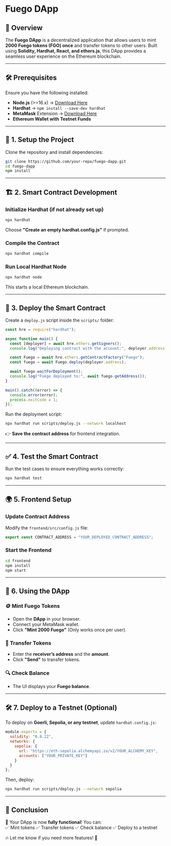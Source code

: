 # **Fuego DApp**

## **📌 Overview**  
The **Fuego DApp** is a decentralized application that allows users to mint **2000 Fuego tokens (FGO) once** and transfer tokens to other users. Built using **Solidity, Hardhat, React, and ethers.js**, this DApp provides a seamless user experience on the Ethereum blockchain.

---

## **🛠️ Prerequisites**  
Ensure you have the following installed:
- **Node.js** (>=16.x) → [Download Here](https://nodejs.org/)
- **Hardhat** → `npm install --save-dev hardhat`
- **MetaMask** Extension → [Download Here](https://metamask.io/)
- **Ethereum Wallet with Testnet Funds**

---

## **🚀 1. Setup the Project**  
Clone the repository and install dependencies:  
```sh
git clone https://github.com/your-repo/fuego-dapp.git
cd fuego-dapp
npm install
```

---

## **🏗️ 2. Smart Contract Development**  

### **Initialize Hardhat (if not already set up)**  
```sh
npx hardhat
```
Choose **"Create an empty hardhat.config.js"** if prompted.

### **Compile the Contract**  
```sh
npx hardhat compile
```

### **Run Local Hardhat Node**  
```sh
npx hardhat node
```
This starts a local Ethereum blockchain.

---

## **📜 3. Deploy the Smart Contract**  
Create a `deploy.js` script inside the `scripts/` folder:

```js
const hre = require("hardhat");

async function main() {
  const [deployer] = await hre.ethers.getSigners();
  console.log("Deploying contract with the account:", deployer.address);

  const Fuego = await hre.ethers.getContractFactory("Fuego");
  const fuego = await Fuego.deploy(deployer.address);

  await fuego.waitForDeployment();
  console.log("Fuego deployed to:", await fuego.getAddress());
}

main().catch((error) => {
  console.error(error);
  process.exitCode = 1;
});
```

Run the deployment script:
```sh
npx hardhat run scripts/deploy.js --network localhost
```
👉 **Save the contract address** for frontend integration.

---

## **✅ 4. Test the Smart Contract**  
Run the test cases to ensure everything works correctly:
```sh
npx hardhat test
```

---

## **🌍 5. Frontend Setup**  

### **Update Contract Address**  
Modify the `frontend/src/config.js` file:
```js
export const CONTRACT_ADDRESS = "YOUR_DEPLOYED_CONTRACT_ADDRESS";
```

### **Start the Frontend**  
```sh
cd frontend
npm install
npm start
```

---

## **📝 6. Using the DApp**  

### **🪙 Mint Fuego Tokens**  
- Open the **DApp** in your browser.
- Connect your MetaMask wallet.
- Click **"Mint 2000 Fuego"** (Only works once per user).

### **🔁 Transfer Tokens**  
- Enter the **receiver’s address** and the **amount**.
- Click **"Send"** to transfer tokens.

### **🔍 Check Balance**  
- The UI displays your **Fuego balance**.

---

## **🛠️ 7. Deploy to a Testnet (Optional)**  
To deploy on **Goerli, Sepolia, or any testnet**, update `hardhat.config.js`:

```js
module.exports = {
  solidity: "0.8.22",
  networks: {
    sepolia: {
      url: "https://eth-sepolia.alchemyapi.io/v2/YOUR_ALCHEMY_KEY",
      accounts: ["YOUR_PRIVATE_KEY"]
    }
  }
};
```

Then, deploy:
```sh
npx hardhat run scripts/deploy.js --network sepolia
```

---

## **📢 Conclusion**  
🎉 Your DApp is now **fully functional**! You can:  
✅ Mint tokens ✅ Transfer tokens ✅ Check balance ✅ Deploy to a testnet  

🔥 Let me know if you need more features! 🚀


